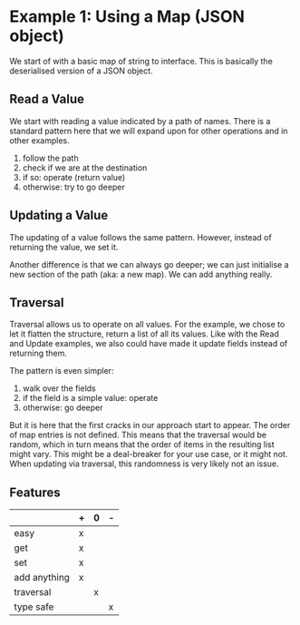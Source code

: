 # Example 1: Using a Map (JSON object)

We start of with a basic map of string to interface. This is basically the
deserialised version of a JSON object.

## Read a Value

We start with reading a value indicated by a path of names. There is a standard
pattern here that we will expand upon for other operations and in other
examples.

1. follow the path
2. check if we are at the destination
3. if so: operate (return value)
4. otherwise: try to go deeper

## Updating a Value

The updating of a value follows the same pattern. However, instead of
returning the value, we set it.

Another difference is that we can always go deeper; we can just initialise a
new section of the path (aka: a new map). We can add anything really.

## Traversal

Traversal allows us to operate on all values. For the example, we chose to let
it flatten the structure, return a list of all its values. Like with the Read
and Update examples, we also could have made it update fields instead of
returning them.

The pattern is even simpler:

1. walk over the fields
2. if the field is a simple value: operate
3. otherwise: go deeper

But it is here that the first cracks in our approach start to appear. The order
of map entries is not defined. This means that the traversal would be random,
which in turn means that the order of items in the resulting list might vary.
This might be a deal-breaker for your use case, or it might not. When updating
via traversal, this randomness is very likely not an issue.

## Features

|              | + | 0 | - |
|--------------|---|---|---|
| easy         | x |   |   |
| get          | x |   |   |
| set          | x |   |   |
| add anything | x |   |   |
| traversal    |   | x |   |
| type safe    |   |   | x |
